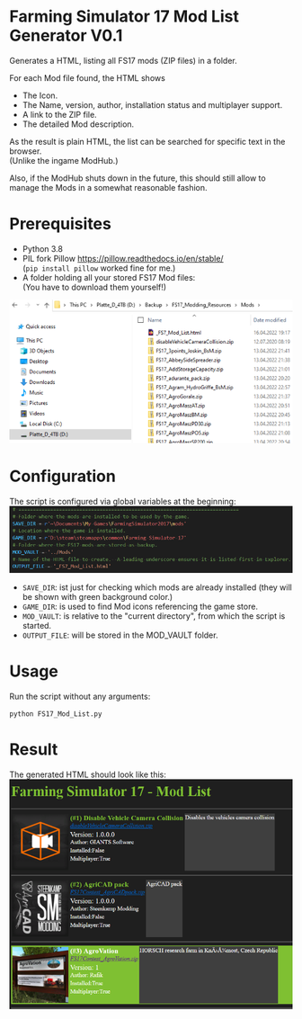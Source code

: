 # Farming Simulator 17 Mod List Generator V0.1
Generates a HTML, listing all FS17 mods (ZIP files) in a folder.

For each Mod file found, the HTML shows

- The Icon.
- The Name, version, author, installation status and multiplayer support.
- A link to the ZIP file.
- The detailed Mod description.

As the result is plain HTML, the list can be searched for specific text in the browser.  
(Unlike the ingame ModHub.)

Also, if the ModHub shuts down in the future, this should still allow to manage the Mods in a somewhat reasonable fashion.

# Prerequisites
- Python 3.8
- PIL fork Pillow https://pillow.readthedocs.io/en/stable/  
(```pip install pillow``` worked fine for me.)
- A folder holding all your stored FS17 Mod files:  
(You have to download them yourself!)
<img src="images/Vault.png">


# Configuration
The script is configured via global variables at the beginning:
<img src="images/Configuration.png">
- ```SAVE_DIR```: ist just for checking which mods are already installed (they will be shown with green background color.)
- ```GAME_DIR```: is used to find Mod icons referencing the game store.
- ```MOD_VAULT```: is relative to the "current directory", from which the script is started.
- ```OUTPUT_FILE```: will be stored in the MOD_VAULT folder.


# Usage
Run the script without any arguments:  
```
python FS17_Mod_List.py
```
# Result
The generated HTML should look like this:
<img src="images/Mod_List_HTML.png">


